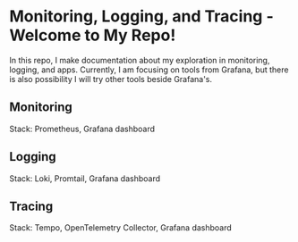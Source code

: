 # Monitoring, Logging, and Tracing - Welcome to My Repo!

In this repo, I make documentation about my exploration in monitoring, logging, and apps. Currently, I am focusing on tools from Grafana, but there is also possibility I will try other tools beside Grafana's.

## Monitoring
Stack: Prometheus, Grafana dashboard

## Logging
Stack: Loki, Promtail, Grafana dashboard

## Tracing
Stack: Tempo, OpenTelemetry Collector, Grafana dashboard